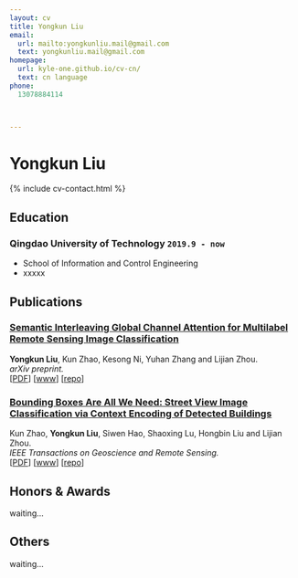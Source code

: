 ```yaml
---
layout: cv
title: Yongkun Liu
email:
  url: mailto:yongkunliu.mail@gmail.com
  text: yongkunliu.mail@gmail.com
homepage:
  url: kyle-one.github.io/cv-cn/
  text: cn language
phone:
  13078884114



---
```


# Yongkun Liu

<!--
include contact information from the front matter
Supported arguments:
    - homepage: url, text
    - phone
    - email
-->

{% include cv-contact.html %}

## Education

### **Qingdao University of Technology** `2019.9 - now`


- School of Information and Control Engineering
- xxxxx



## Publications

### [**Semantic Interleaving Global Channel Attention for Multilabel Remote Sensing Image Classification**](https://arxiv.org/abs/2208.02613)
 **Yongkun Liu**, Kun Zhao, Kesong Ni, Yuhan Zhang and Lijian Zhou.<br> 
_arXiv preprint._<br>
[[PDF](http://penrose.ink/media/Penrose_SIGGRAPH2020.pdf)]
[[www]([http://penrose.ink/siggraph20.html](https://arxiv.org/abs/2208.02613))]
[[repo](https://github.com/penrose/penrose)]

### [**Bounding Boxes Are All We Need: Street View Image Classification via Context Encoding of Detected Buildings**](https://ieeexplore.ieee.org/document/9380541)
Kun Zhao, **Yongkun Liu**, Siwen Hao, Shaoxing Lu, Hongbin Liu and Lijian Zhou.<br> 
_IEEE Transactions on Geoscience and Remote Sensing._<br>
[[PDF](http://penrose.ink/media/Penrose_SIGGRAPH2020.pdf)]
[[www](http://penrose.ink/siggraph20.html)]
[[repo](https://github.com/penrose/penrose)]

<!-- 
## Experience
### **Apple** `2022.5 - 2022.9`

_Research Intern - Machine Intelligence_<br>

### **Microsoft Research** `2020.5 - 2020.8`

_Research Intern_<br>
Worked with the [PROSE](https://www.microsoft.com/en-us/research/group/prose/) team (mentored by [Titus Barik](https://www.barik.net/)) on improving developer productivity in Visual Studio Code. I interviewed developers to elicit their needs for code transformation tools in editors. Inspired by the empirical data and relevant work in program synthesis, I designed **reCode**, an interaction model for rapidly performing complex code transformation using the familiar find-and-replace experience.

### **Carnegie Mellon University, Research Experiences for Undergraduate** `2017.5 - 2017.8`

_Research Assistant_<br>
**Penrose** is a system that automatically visualizes mathematics using two domain-specific languages: **Substance** and **Style**. Co-advised by [Jonathan Aldrich](https://www.cs.cmu.edu/~./aldrich/), [Keenan Crane](https://www.cs.cmu.edu/~kmcrane/), [Joshua Sunshine](http://www.cs.cmu.edu/~jssunshi/), and [Katherine Ye](https://www.cs.cmu.edu/~kqy/), I designed and implemented the Style language, and extended the Substance language to support functions and logically quantified statements.

### **Columbia University, Computer Graphics and User Interfaces Lab** `2017.1 - 2017.5`

_Research Assistant_<br>
Worked with prof. Steven Feiner, on **Cyber Affordance Visualization in Augumented Reality** project. Developed a Microsoft Hololens application that visualizes the Columbia campus in AR environment.

## Mentoring

[Hwei-Shin Harriman](https://hsharriman.github.io/) (Olin College of Engineering, independent research) `CMU, 2021 - Now` <br>
[Helena Yang](https://heleaf.me/) (CMU, [REUSE](https://www.cmu.edu/scs/s3d/reuse/)) `CMU, 2021` <br>
[Max Krieger](https://a9.io/) (CMU, independent research & [REUSE](https://www.cmu.edu/scs/s3d/reuse/)) `CMU, 2018 - 2021` <br>
[Courtney Miller](https://courtney-e-miller.github.io/) (New College of Florida, [REUSE](https://www.cmu.edu/scs/s3d/reuse/)) `CMU, 2019` <br>
[Anael Kuperwajs Cohen](https://anaelkuperwajs.github.io/) (Macalester College, [REUSE](https://www.cmu.edu/scs/s3d/reuse/)) `CMU, 2019` <br>

---
 -->
 
## Honors & Awards

waiting...
<!-- CHI'20 Best Paper Honourable Mention Award `CMU, 2020` <br>
Phi Beta Kappa `Dickinson, 2018` <br>
Excellence in Computer Science Award `Columbia, 2018` <br>
Travel Award PL Mentoring Workshop (PLMW) `SPLASH, 2018` <br>
Tau Beta Pi, Engineering Honor Society `Columbia, 2017` <br>
Computer Science Departmental Honors `Dickinson, 2016` <br>
Pi Mu Epsilon, Mathematics Honor Society `Dickinson, 2016` <br>
Upsilon Pi Epsilon, Computer Science Honor Society `Dickinson, 2016` <br>
Alpha Lambda Delta, First year Honor Society `Dickinson, 2013`<br>
John Montgomery Scholarship `Dickinson, 2013` <br> -->



## Others

waiting...
<!-- Sub-reviewer `OOPSLA'21, VL/HCC'21` <br>
Reviewer `CHI'21, CHI'22, SIGGRAPH'22` <br>
Research Experiences for Undergraduates in Software Engineering Admission Committee `CMU, 2019 - 2022` <br> -->

<!-- ### Footer

Last updated: May 2013 -->
